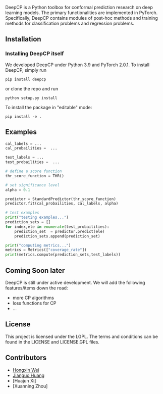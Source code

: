 DeepCP is a Python toolbox for conformal prediction research on deep learning models. The primary functionalities are implemented in PyTorch. Specifically, DeepCP contains modules of post-hoc methods and training methods for classification problems and regression problems.

## Installation

### Installing DeepCP itself

We developed DeepCP under Python 3.9 and PyTorch 2.0.1. To install DeepCP, simply run

```
pip install deepcp
```

or clone the repo and run
```
python setup.py install
```

To install the package in "editable" mode:
```
pip install -e .
```


## Examples
```python
cal_labels = ...
cal_probailities =  ...

test_labels = ...
test_probailities =  ...

# define a score function
thr_score_function = THR()

# set significance level
alpha = 0.1

predictor = StandardPredictor(thr_score_function)
predictor.fit(cal_probailities, cal_labels, alpha)

# test examples
print("testing examples...")
prediction_sets = []
for index,ele in enumerate(test_probailities):
    prediction_set  = predictor.predict(ele)
    prediction_sets.append(prediction_set)

print("computing metrics...")
metrics = Metrics(["coverage_rate"])
print(metrics.compute(prediction_sets,test_labels))

```


## Coming Soon later

DeepCP is still under active development. We will add the following features/items down the road:

* more CP algorithms 
* loss functions for CP
* ...

## License

This project is licensed under the LGPL. The terms and conditions can be found in the LICENSE and LICENSE.GPL files.



## Contributors

* [Hongxin Wei](https://hongxin001.github.io/)
* [Jianguo Huang](https://jianguo99.github.io/)
* [Huajun Xi]
* [Xuanning Zhou]

